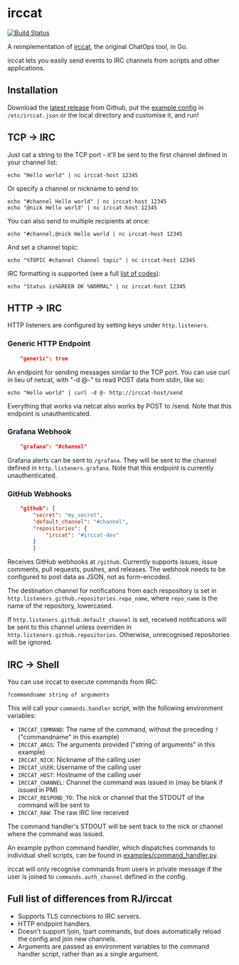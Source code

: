 # irccat
[![Build Status](https://travis-ci.org/irccloud/irccat.svg?branch=master)](https://travis-ci.org/irccloud/irccat)

A reimplementation of [irccat](https://github.com/RJ/irccat), the
original ChatOps tool, in Go.

irccat lets you easily send events to IRC channels from scripts and
other applications.

## Installation

Download the [latest
release](https://github.com/irccloud/irccat/releases) from Github, put
the [example config](examples/irccat.json)
in `/etc/irccat.json` or the local directory and customise it, and run!

## TCP → IRC

Just cat a string to the TCP port - it'll be sent to the first channel
defined in your channel list:

    echo "Hello world" | nc irccat-host 12345

Or specify a channel or nickname to send to:

    echo "#channel Hello world" | nc irccat-host 12345
    echo "@nick Hello world" | nc irccat-host 12345

You can also send to multiple recipients at once:

    echo "#channel,@nick Hello world | nc irccat-host 12345

And set a channel topic:

    echo "%TOPIC #channel Channel topic" | nc irccat-host 12345

IRC formatting is supported (see a full [list of codes](tcplistener/colours.go#L5)):

    echo "Status is%GREEN OK %NORMAL" | nc irccat-host 12345

## HTTP → IRC

HTTP listeners are configured by setting keys under `http.listeners`.

### Generic HTTP Endpoint
```json
	"generic": true
```

An endpoint for sending messages similar to the TCP port. You can use curl in lieu
of netcat, with "-d @-" to read POST data from stdin, like so:

    echo "Hello world" | curl -d @- http://irccat-host/send

Everything that works via netcat also works by POST to /send. Note that this endpoint
is unauthenticated.

### Grafana Webhook
```json
	"grafana": "#channel"
```

Grafana alerts can be sent to `/grafana`. They will be sent to the
channel defined in `http.listeners.grafana`. Note that this endpoint is currently
unauthenticated.

### GitHub Webhooks
```json
	"github": {
		"secret": "my_secret",
		"default_channel": "#channel",
		"repositories": {
		    "irccat": "#irccat-dev"
		}
       	}
```

Receives GitHub webhooks at `/github`. Currently supports issues, issue comments,
pull requests, pushes, and releases. The webhook needs to be configured to post data
as JSON, not as form-encoded.

The destination channel for notifications from each respository is set in
`http.listeners.github.repositories.repo_name`, where `repo_name` is the name of the
repository, lowercased.

If `http.listeners.github.default_channel` is set, received notifications will be
sent to this channel unless overriden in `http.listeners.github.repositories`. Otherwise,
unrecognised repositories will be ignored.

## IRC → Shell
You can use irccat to execute commands from IRC:

    ?commandname string of arguments

This will call your `commands.handler` script, with the following
environment variables:

* `IRCCAT_COMMAND`: The name of the command, without the preceding `?`
  ("commandname" in this example)
* `IRCCAT_ARGS`: The arguments provided ("string of arguments" in this
  example)
* `IRCCAT_NICK`: Nickname of the calling user
* `IRCCAT_USER`: Username of the calling user
* `IRCCAT_HOST`: Hostname of the calling user
* `IRCCAT_CHANNEL`: Channel the command was issued in (may be blank if
  issued in PM)
* `IRCCAT_RESPOND_TO`: The nick or channel that the STDOUT of the
  command will be sent to
* `IRCCAT_RAW`: The raw IRC line received

The command handler's STDOUT will be sent back to the nick or channel
where the command was issued.

An example python command handler, which dispatches commands to
individual shell scripts, can be found in
[examples/command_handler.py](examples/command_handler.py).

irccat will only recognise commands from users in private message if
the user is joined to `commands.auth_channel` defined in the config.

## Full list of differences from RJ/irccat
* Supports TLS connections to IRC servers.
* HTTP endpoint handlers.
* Doesn't support !join, !part commands, but does automatically reload
  the config and join new channels.
* Arguments are passed as environment variables to the command handler
  script, rather than as a single argument.
